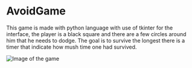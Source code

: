 # AvoidGame
This game is made with python language with use of tkinter for the interface, the player is a black square and there are a few circles around him that he needs to dodge.
The goal is to survive the longest there is a timer that indicate how mush time one had survived.

![Image of the game]( https://github.com/IsmailMAJBAR/AvoidGame/tree/master/images/Capture.PNG )
